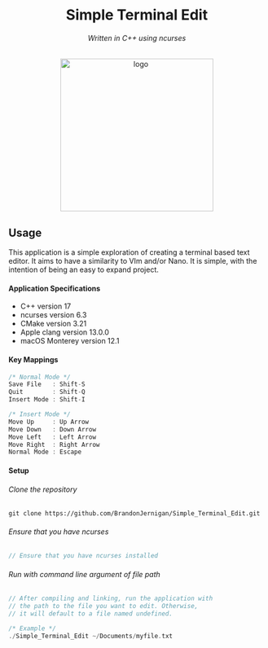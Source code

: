 <h1 align="center">Simple Terminal Edit</h1>
<h6 align="center">Written in C++ using ncurses</h6>

<p align="center">
  <img width="300" alt="logo" src="https://user-images.githubusercontent.com/81219815/147907184-458bcbff-6510-4540-a410-235a01d896e2.png">
</p>


## Usage
This application is a simple exploration of creating a terminal based text editor. It aims to have a similarity to VIm and/or Nano. 
It is simple, with the intention of being an easy to expand project.

#### Application Specifications
- C++ version 17
- ncurses version 6.3
- CMake version 3.21
- Apple clang version 13.0.0
- macOS Monterey version 12.1

#### Key Mappings
```c++
/* Normal Mode */
Save File   : Shift-S
Quit        : Shift-Q
Insert Mode : Shift-I

/* Insert Mode */
Move Up     : Up Arrow
Move Down   : Down Arrow
Move Left   : Left Arrow
Move Right  : Right Arrow
Normal Mode : Escape
```

#### Setup

###### Clone the repository
```
git clone https://github.com/BrandonJernigan/Simple_Terminal_Edit.git
```
###### Ensure that you have ncurses
```c++
// Ensure that you have ncurses installed
```
###### Run with command line argument of file path
```c++
// After compiling and linking, run the application with 
// the path to the file you want to edit. Otherwise, 
// it will default to a file named undefined.

/* Example */
./Simple_Terminal_Edit ~/Documents/myfile.txt
```
